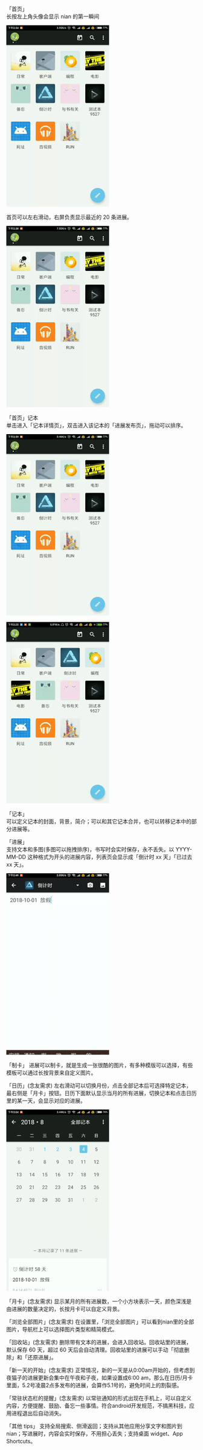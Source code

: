 
「首页」  
长按左上角头像会显示 nian 的第一瞬间  
  
![](https://github.com/WatsonYao/help/blob/master/image/user_info.gif)   
  
首页可以左右滑动，右屏负责显示最近的 20 条进展。 
    
![](https://github.com/WatsonYao/help/blob/master/image/home_scroll.gif)

「首页」记本  
单击进入「记本详情页」，双击进入该记本的「进展发布页」，拖动可以排序。  
  
![](https://github.com/WatsonYao/help/blob/master/image/double_click.gif)  
  
![](https://github.com/WatsonYao/help/blob/master/image/home_dream_drag.gif)  

「记本」  
可以定义记本的封面，背景，简介；可以和其它记本合并，也可以转移记本中的部分进展等。  

「进展」  
支持文本和多图(多图可以拖拽排序)，书写时会实时保存，永不丢失。以 YYYY-MM-DD 这种格式为开头的进展内容，列表页会显示成「倒计时 xx 天」「已过去 xx 天」。  
  
![](https://github.com/WatsonYao/help/blob/master/image/timer.gif)  

「制卡」
进展可以制卡，就是生成一张很酷的图片，有多种模版可以选择，有些模板可以通过长按背景来自定义图片。

「日历」(念友需求)
左右滑动可以切换月份，点击全部记本后可选择特定记本，最右侧是「月卡」按钮。日历下面默认显示当月的所有进展，切换记本和点击日历里的某一天，会显示对应的进展。  
  
![](https://github.com/WatsonYao/help/blob/master/image/calendar.gif)  

「月卡」(念友需求)
显示某月的所有进展数，一个小方块表示一天，颜色深浅是由进展的数量决定的，长按月卡可以自定义背景。

「浏览全部图片」(念友需求)
在设置里，「浏览全部图片」可以看到nian里的全部图片，导航栏上可以选择图片类型和精简模式。

「回收站」(念友需求)
删除带有文本的进展，会进入回收站。回收站里的进展，默认保存 60 天，超过 60 天后会自动清理。回收站里的进展可以手动「彻底删除」和「还原进展」。

「新一天的开始」(念友需求)
正常情况，新的一天是从0:00am开始的，但考虑到夜猫子的进展更新会集中在午夜和子夜，如果设置成6:00 am，那么在日历/月卡里面，5.2号凌晨2点多发布的进展，会算作5.1号的，避免时间上的割裂感。

「常驻状态栏的提醒」(念友需求)
以常驻通知的形式出现在手机上，可以自定义内容，方便提醒、鼓励、备忘一些事情。符合android开发规范，不搞黑科技，应用进程退出后自动消失。

「其他 tips」
支持全局搜索、侧滑返回；支持从其他应用分享文字和图片到nian；写进展时，内容会实时保存，不用担心丢失；支持桌面 widget、App Shortcuts。
